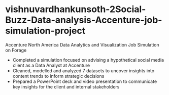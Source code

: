 # vishnuvardhankunsoth-2Social-Buzz-Data-analysis-Accenture-job-simulation-project
Accenture North America Data Analytics and Visualization Job Simulation on
Forage

 * Completed a simulation focused on advising a hypothetical social media client
   as a Data Analyst at Accenture
 * Cleaned, modelled and analyzed 7 datasets to uncover insights into content
   trends to inform strategic decisions
 * Prepared a PowerPoint deck and video presentation to communicate key insights
   for the client and internal stakeholders
